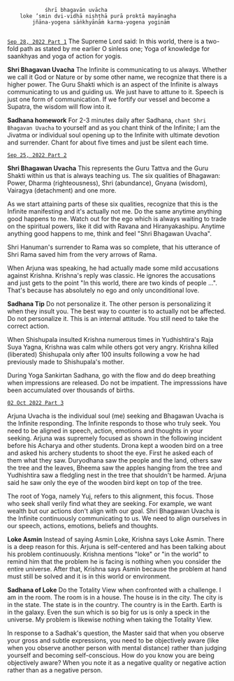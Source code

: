 ```
            śhrī bhagavān uvācha
    loke ’smin dvi-vidhā niṣhṭhā purā proktā mayānagha
        jñāna-yogena sāṅkhyānāṁ karma-yogena yoginām


```
[`Sep 28, 2022 Part 1`](https://www.youtube.com/watch?v=cOFP9A3OPmo)
The Supreme Lord said: In this world, there is a two-fold path as stated by me earlier O sinless one; Yoga of knowledge for saankhyas and yoga of action for yogis.

**Shri Bhagavan Uvacha**
The Infinite is communicating to us always. Whether we call it God or Nature or by some other name, we recognize that there is a higher power. The Guru Shakti which is an aspect of the Infinite is always communicating to us and guiding us. We just have to attune to it. Speech is just one form of communication. If we fortify our vessel and become a Supatra, the wisdom will flow into it.

**Sadhana homework**
For 2-3 minutes daily after Sadhana, `chant Shri Bhagavan Uvacha` to yourself and as you chant think of the Infinite; I am the Jivatma or individual soul opening up to the Infinite with ultimate devotion and surrender. Chant for about five times and just be silent each time.

[`Sep 25, 2022 Part 2`](https://www.youtube.com/watch?v=HqtCIooYvTw)

**Shri Bhagawan Uvacha**
This represents the Guru Tattva and the Guru Shakti within us that is always teaching us. The six qualities of Bhagawan: Power, Dharma (righteousness), Shri (abundance), Gnyana (wisdom), Vairagya (detachment) and one more.

As we start attaining parts of these six qualities, recognize that this is the Infinite manifesting and it's actually not me. Do the same anytime anything good happens to me. Watch out for the ego which is always waiting to trade on the spiritual powers, like it did with Ravana and Hiranyakashipu. Anytime anything good happens to me, think and feel "Shri Bhagawan Uvacha".

Shri Hanuman's surrender to Rama was so complete, that his utterance of Shri Rama saved him from the very arrows of Rama.

When Arjuna was speaking, he had actually made some mild accusations against Krishna. Krishna's reply was classic. He ignores the accusations and just gets to the point "In this world, there are two kinds of people ...". That's because has absolutely no ego and only unconditional love.

**Sadhana Tip**
Do not personalize it.
The other person is personalizing it when they insult you. The best way to counter is to actually not be affected. Do not personalize it. This is an internal attitude. You still need to take the correct action.

When Shishupala insulted Krishna numerous times in Yudhishtira's Raja Suya Yagna, Krishna was calm while others got very angry. Krishna killed (liberated) Shishupala only after 100 insults following a vow he had previously made to Shishupala's mother.

During Yoga Sankirtan Sadhana, go with the flow and do deep breathing when impressions are released. Do not be impatient. The impresssions have been accumulated over thousands of births.

[`02 Oct 2022 Part 3`](https://www.youtube.com/watch?v=A4Cn06y1UW4&t=913s)

Arjuna Uvacha is the individual soul (me) seeking and Bhagawan Uvacha is the Infinite responding. The Infinite responds to those who truly seek. You need to be aligned in speech, action, emotions and thoughts in your seeking. Arjuna was supremely focused as shown in the following incident before his Acharya and other students. Drona kept a wooden bird on a tree and asked his archery students to shoot the eye. First he asked each of them what they saw. Duryodhana saw the people and the land, others saw the tree and the leaves, Bheema saw the apples hanging from the tree and Yudhishtira saw a fledgling nest in the tree that shouldn't be harmed. Arjuna said he saw only the eye of the wooden bird kept on top of the tree.

The root of Yoga, namely Yuj, refers to this alignment, this focus. Those who seek shall verily find what they are seeking. For example, we want wealth but our actions don't align with our goal. Shri Bhagawan Uvacha is the Infinite continuously communicating to us. We need to align ourselves in our speech, actions, emotions, beliefs and thoughts.

**Loke Asmin**
Instead of saying Asmin Loke, Krishna says Loke Asmin. There is a deep reason for this. Arjuna is self-centered and has been talking about his problem continuously. Krishna mentions "loke" or "in the world" to remind him that the problem he is facing is nothing when you consider the entire universe. After that, Krishna says Asmin because the problem at hand must still be solved and it is in this world or environment.

**Sadhana of Loke**
Do the Totality View when confronted with a challenge. I am in the room. The room is in a house. The house is in the city. The city is in the state. The state is in the country. The country is in the Earth. Earth is in the galaxy. Even the sun which is so big for us is only a speck in the universe. My problem is likewise nothing when taking the Totality View.

In response to a Sadhak's question, the Master said that when you observe your gross and subtle expressions, you need to be objectively aware (like when you observe another person with mental distance) rather than judging yourself and becoming self-conscious. How do you know you are being objectively aware? When you note it as a negative quality or negative action rather than as a negative person.

